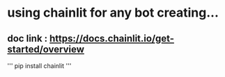 # using chainlit for any bot creating...

## doc link : https://docs.chainlit.io/get-started/overview

'''
pip install chainlit
'''